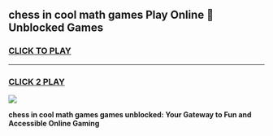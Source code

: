 
## chess in cool math games Play Online 👋 Unblocked Games
<h3>
<a href="https://news.freeplayer.one?title=chess_in_cool_math_games&ref=17CMG">CLICK TO PLAY</a></h3>
<hr>

<h3>
<a href="https://news.freeplayer.one?title=chess_in_cool_math_games&ref=17CMG">CLICK 2 PLAY</a>
  
</h3>

<a href="https://news.freeplayer.one?title=chess_in_cool_math_games&ref=17CMG/"><img src="https://clearcache.store/games.png"></a>


**chess in cool math games games unblocked: Your Gateway to Fun and Accessible Online Gaming**
